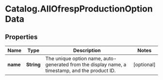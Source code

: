 # Catalog.AllOfrespProductionOptionData

## Properties
Name | Type | Description | Notes
------------ | ------------- | ------------- | -------------
**name** | **String** | The unique option name, auto-generated from the display name, a timestamp, and the product ID.  | [optional] 
